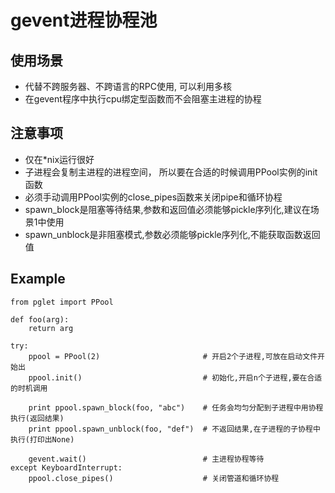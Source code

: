 # gevent进程协程池 #

使用场景
--
- 代替不跨服务器、不跨语言的RPC使用, 可以利用多核
- 在gevent程序中执行cpu绑定型函数而不会阻塞主进程的协程

注意事项
--
- 仅在*nix运行很好
- 子进程会复制主进程的进程空间， 所以要在合适的时候调用PPool实例的init函数
- 必须手动调用PPool实例的close_pipes函数来关闭pipe和循环协程
- spawn_block是阻塞等待结果,参数和返回值必须能够pickle序列化,建议在场景1中使用
- spawn_unblock是非阻塞模式,参数必须能够pickle序列化,不能获取函数返回值

Example
--

	from pglet import PPool
	
    def foo(arg):
        return arg
        
    try:
        ppool = PPool(2)                       # 开启2个子进程,可放在启动文件开始出
        ppool.init()                           # 初始化,开启n个子进程,要在合适的时机调用

        print ppool.spawn_block(foo, "abc")    # 任务会均匀分配到子进程中用协程执行(返回结果)
        print ppool.spawn_unblock(foo, "def")  # 不返回结果,在子进程的子协程中执行(打印出None)
        
        gevent.wait()                          # 主进程协程等待
    except KeyboardInterrupt:
        ppool.close_pipes()                    # 关闭管道和循环协程